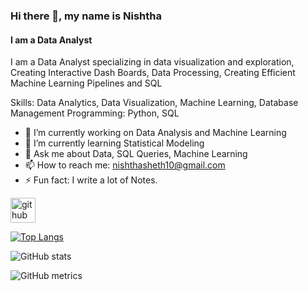 ### Hi there 👋, my name is Nishtha
#### I am a Data Analyst


I am a Data Analyst specializing in data visualization and exploration, Creating Interactive Dash Boards, Data Processing, Creating Efficient Machine Learning Pipelines and SQL

Skills: Data Analytics, Data Visualization, Machine Learning, Database Management Programming: Python, SQL 

- 🔭 I’m currently working on Data Analysis and Machine Learning 
- 🌱 I’m currently learning Statistical Modeling 
- 💬 Ask me about Data, SQL Queries, Machine Learning 
- 📫 How to reach me: nishthasheth10@gmail.com 
- ⚡ Fun fact: I write a lot of Notes. 


[<img src='https://cdn.jsdelivr.net/npm/simple-icons@3.0.1/icons/github.svg' alt='github' height='40'>](https://github.com/NishthaSheth)  

[![Top Langs](https://github-readme-stats.vercel.app/api/top-langs/?username=NishthaSheth)](https://github.com/anuraghazra/github-readme-stats)

![GitHub stats](https://github-readme-stats.vercel.app/api?username=NishthaSheth&show_icons=true)  

![GitHub metrics](https://metrics.lecoq.io/NishthaSheth)  

